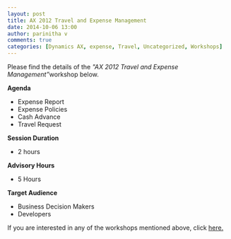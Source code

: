 ```yaml
---
layout: post
title: AX 2012 Travel and Expense Management
date: 2014-10-06 13:00
author: parinitha v
comments: true
categories: [Dynamics AX, expense, Travel, Uncategorized, Workshops]
---
```

Please find the details of the <i>"AX 2012 Travel and Expense Management&rdquo;</i>workshop below.

<b>Agenda</b>

<ul>
<li>Expense Report</li>
<li>Expense Policies</li>
<li>Cash Advance</li>
<li>Travel Request</li>
</ul>

<b>Session Duration</b>

<ul>
<li>2 hours</li>
</ul>

<b>Advisory Hours</b>

<ul>
<li>5 Hours</li>
</ul>

<b>Target Audience</b>

<ul>
<li>Business Decision Makers</li>
<li>Developers</li>
</ul>

If you are interested in any of the workshops mentioned above, click&nbsp;<a href="mailto:blog_ptsdynamics@microsoft.com?Subject=Dynamics%20AX%20Workshops%20-%20Registration&amp;Body=PLEASE%20FILL%20IN%20THE%20FOLLOWING%20DETAILS%0A%0AName%3A%0ACompany%20Name%3A%0APartner%20ID%3A%0AContact%20number%3A%0AEmail%20ID%3A%0AProducts%20interested%20in%3A%0ASessions%20interested%20in%3A">here.</a>
